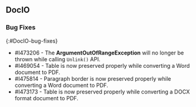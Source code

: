 ## DocIO

### Bug Fixes
{:#DocIO-bug-fixes}

* \#I473206 - The **ArgumentOutOfRangeException** will no longer be thrown while calling `Unlink()` API.
* \#I469054 - Table is now preserved properly while converting a Word document to PDF.
* \#I475814 - Paragraph border is now preserved properly while converting a Word document to PDF.
* \#I473173 - Table is now preserved properly while converting a DOCX format document to PDF.
